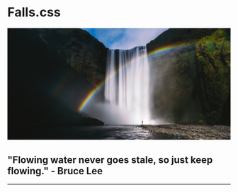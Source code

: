 # Falls.css
![waterfall](./assets/waterfall.jpg)
## "Flowing water never goes stale, so just keep flowing." - Bruce Lee
* * *
